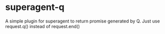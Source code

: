 superagent-q
============

A simple plugin for superagent to return promise generated by Q. Just use request.q() instead of request.end()
